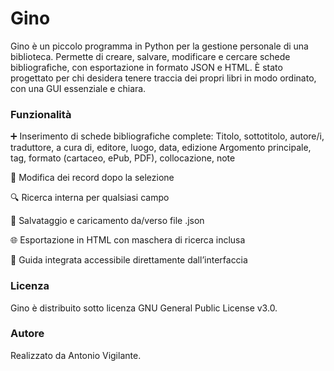 # Gino

Gino è un piccolo programma in Python per la gestione personale di una biblioteca. Permette di creare, salvare, modificare e cercare schede bibliografiche, con esportazione in formato JSON e HTML. È stato progettato per chi desidera tenere traccia dei propri libri in modo ordinato, con una GUI essenziale e chiara.

### Funzionalità

➕ Inserimento di schede bibliografiche complete:
    Titolo, sottotitolo, autore/i, traduttore, a cura di, editore, luogo, data, edizione
    Argomento principale, tag, formato (cartaceo, ePub, PDF), collocazione, note

🔄 Modifica dei record dopo la selezione

🔍 Ricerca interna per qualsiasi campo

💾 Salvataggio e caricamento da/verso file .json

🌐 Esportazione in HTML con maschera di ricerca inclusa

📖 Guida integrata accessibile direttamente dall’interfaccia

### Licenza

Gino è distribuito sotto licenza GNU General Public License v3.0.

### Autore

Realizzato da Antonio Vigilante.


